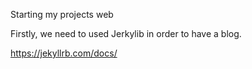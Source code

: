 Starting my projects web

Firstly, we need to used Jerkylib in order to have a blog.

https://jekyllrb.com/docs/